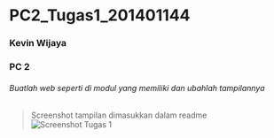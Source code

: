 # PC2_Tugas1_201401144
### Kevin Wijaya
### PC 2


###### Buatlah web seperti di modul yang memiliki dan ubahlah tampilannya 
> Screenshot tampilan dimasukkan dalam readme
![Screenshot Tugas 1](https://user-images.githubusercontent.com/74670022/193506721-d34e4a35-41b5-4dca-9d1b-b1d3db0ed517.jpg)
